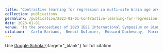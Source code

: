 ```yaml
---
title: "Contrastive learning for regression in multi-site brain age prediction"
collection: publications
permalink: /publication/2023-01-01-Contrastive-learning-for-regression-in-multi-site-brain-age-prediction
date: 2023-01-01
venue: 'In the proceedings of 2023 IEEE International Symposium on Biomedical Imaging (ISBI)'
citation: ' Carlo Barbano,  Benoit Dufumier,  Edouard Duchesnay,  Marco Grangetto,  Pietro Gori, &quot;Contrastive learning for regression in multi-site brain age prediction.&quot; In the proceedings of 2023 IEEE International Symposium on Biomedical Imaging (ISBI), 2023.'
---
```

Use [Google Scholar](https://scholar.google.com/scholar?q=Contrastive+learning+for+regression+in+multi+site+brain+age+prediction){:target="_blank"} for full citation